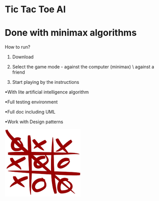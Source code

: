 # Tic Tac Toe AI 
# Done with minimax algorithms

How to run?

1. Download

2. Select the game mode - against the computer (minimax) \ against a friend

3. Start playing by the instructions





•With lite artificial intelligence algorithm

•Full testing environment

•Full doc including UML

•Work with Design patterns


![](download.png)
